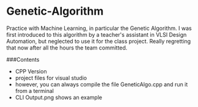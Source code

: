 # Genetic-Algorithm
Practice with Machine Learning, in particular the Genetic Algorithm. I was first introduced to this algorithm by a teacher's assistant in VLSI Design Automation, but neglected to use it for the class project. Really regretting that now after all the hours the team committed.

###Contents
- CPP Version
 - project files for visual studio
 - however, you can always compile the file GeneticAlgo.cpp and run it from a terminal
 - CLI Output.png shows an example
